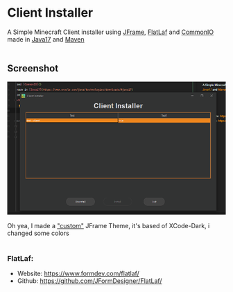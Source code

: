 # Client Installer
A Simple Minecraft Client installer using 
[JFrame](https://docs.oracle.com/en/java/javase/17/docs/api/java.desktop/javax/swing/JFrame.html), 
[FlatLaf](https://github.com/TerrificTable/Simple_Client_Installer/#flatlaf) 
and [CommonIO]() 
made in [Java17](https://www.oracle.com/java/technologies/downloads/#java17) 
and [Maven](https://maven.apache.org/)
<br><br>

## Screenshot
![screenshot.png](images/screenshot.png)

Oh yea, I made a ["custom"](https://github.com/TerrificTable/Simple_Client_Installer/blob/master/src/main/java/xyz/terrific/theme/FrameTheme.java) JFrame Theme, it's based of XCode-Dark, i changed some colors 
<br><br>

### FlatLaf:<br>
- Website: https://www.formdev.com/flatlaf/
- Github: https://github.com/JFormDesigner/FlatLaf/
